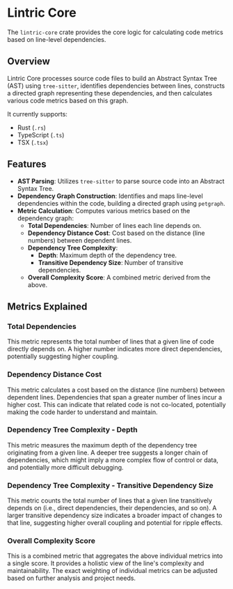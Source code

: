 # Lintric Core

The `lintric-core` crate provides the core logic for calculating code metrics based on line-level dependencies.

## Overview

Lintric Core processes source code files to build an Abstract Syntax Tree (AST) using `tree-sitter`, identifies dependencies between lines, constructs a directed graph representing these dependencies, and then calculates various code metrics based on this graph.

It currently supports:
- Rust (`.rs`)
- TypeScript (`.ts`)
- TSX (`.tsx`)

## Features

- **AST Parsing**: Utilizes `tree-sitter` to parse source code into an Abstract Syntax Tree.
- **Dependency Graph Construction**: Identifies and maps line-level dependencies within the code, building a directed graph using `petgraph`.
- **Metric Calculation**: Computes various metrics based on the dependency graph:
    - **Total Dependencies**: Number of lines each line depends on.
    - **Dependency Distance Cost**: Cost based on the distance (line numbers) between dependent lines.
    - **Dependency Tree Complexity**:
        - **Depth**: Maximum depth of the dependency tree.
        - **Transitive Dependency Size**: Number of transitive dependencies.
    - **Overall Complexity Score**: A combined metric derived from the above.

## Metrics Explained

### Total Dependencies
This metric represents the total number of lines that a given line of code directly depends on. A higher number indicates more direct dependencies, potentially suggesting higher coupling.

### Dependency Distance Cost
This metric calculates a cost based on the distance (line numbers) between dependent lines. Dependencies that span a greater number of lines incur a higher cost. This can indicate that related code is not co-located, potentially making the code harder to understand and maintain.

### Dependency Tree Complexity - Depth
This metric measures the maximum depth of the dependency tree originating from a given line. A deeper tree suggests a longer chain of dependencies, which might imply a more complex flow of control or data, and potentially more difficult debugging.

### Dependency Tree Complexity - Transitive Dependency Size
This metric counts the total number of lines that a given line transitively depends on (i.e., direct dependencies, their dependencies, and so on). A larger transitive dependency size indicates a broader impact of changes to that line, suggesting higher overall coupling and potential for ripple effects.

### Overall Complexity Score
This is a combined metric that aggregates the above individual metrics into a single score. It provides a holistic view of the line's complexity and maintainability. The exact weighting of individual metrics can be adjusted based on further analysis and project needs.